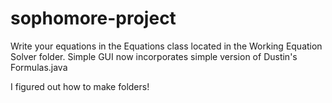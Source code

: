 # sophomore-project
Write your equations in the Equations class located in the Working Equation Solver folder.
Simple GUI now incorporates simple version of Dustin's Formulas.java

I figured out how to make folders!
